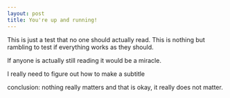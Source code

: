 ```yaml
---
layout: post
title: You're up and running!
---
```

This is just a test that no one should actually read. This is nothing but rambling to test if everything works as they should.

If anyone is actually still reading it would be a miracle.

I really need to figure out how to make a subtitle

conclusion:
nothing really matters and that is okay, it really does not matter.
